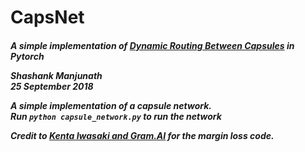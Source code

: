 <h1>CapsNet</h1>
<h5>A simple implementation of <a href=https://arxiv.org/abs/1710.09829>Dynamic Routing Between Capsules</a> in Pytorch

Shashank Manjunath  
25 September 2018

A simple implementation of a capsule network.  
Run <code>python capsule_network.py</code> to run the network


Credit to <a href=https://github.com/gram-ai/capsule-networks>Kenta Iwasaki and Gram.AI</a> for the margin loss code.
